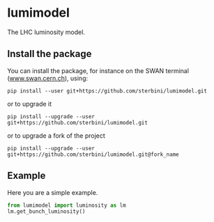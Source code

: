 # lumimodel
The LHC luminosity model.

## Install the package
You can install the package, for instance on the SWAN terminal (www.swan.cern.ch), using:
```
pip install --user git+https://github.com/sterbini/lumimodel.git
```
or to upgrade it
```
pip install --upgrade --user git+https://github.com/sterbini/lumimodel.git
```
or to upgrade a fork of the project
```
pip install --upgrade --user git+https://github.com/sterbini/lumimodel.git@fork_name
```

## Example 

Here you are a simple example.

``` python
from lumimodel import luminosity as lm
lm.get_bunch_luminosity()
```

